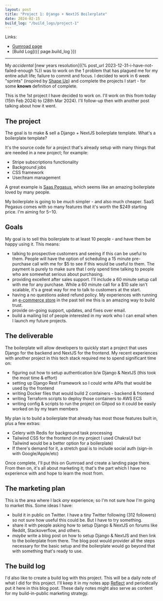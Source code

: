 ```yaml
---
layout: post
title: "Project 1: Django + NextJS Boilerplate"
date: 2024-02-15
build_log: "/build_logs/project-1"
---
```


Links:

- [Gumroad page](https://asadjb.gumroad.com/l/nextjs-django-template)
- [Build Log]({{ page.build_log }})

---

My _accidental_ [new years resolution]({% post_url 2023-12-31-i-have-not-failed-enough %}) was to work on the 1 problem that has plagued me for my entire adult life; failure to commit and focus. I decided to work in 6 week "sprints" (inspired by [Shape Up](https://basecamp.com/shapeup)) and complete the projects I start - for some **known** definition of complete.

This is the 1st project I have decided to work on. I'll work on this from today (15th Feb 2024) to (28th Mar 2024). I'll follow-up then with another post talking about how it went.

## The project

The goal is to make & sell a Django + NextJS boilerplate template. What's a boilerplate template?

It's the source code for a project that's already setup with many things that are needed in a new project; for example:

- Stripe subscriptions functionality
- Background jobs
- CSS framework
- User/team management

A great example is [Saas Pegasus](https://www.saaspegasus.com/), which seems like an amazing boilerplate loved by many people.

My boilerplate is going to be _much_ simpler - and also much cheaper. SaaS Pegasus comes with so many features that it's worth the $249 starting price. I'm aiming for $5-$10.

## Goals

My goal is to sell this boilerplate to at least 10 people - and have them be happy using it. This means:

- talking to prospective customers and seeing if this can be useful to them. People will have the option of scheduling a 15 minute pre-purchase call with me for $5 to see if this would be useful to them. The payment is purely to make sure that I only spend time talking to people who are somewhat serious about purchasing.
- providing excellent after sales support. I'll include a 60 minute setup call with me for any purchase. While a 60 minute call for a $10 sale isn't scalable, it's a great way for me to talk to customers at the start.
- having a no questions asked refund policy. My experiences with running an [e-commerce store](https://khalil-ahmed.com/) in the past tell me this is an amazing way to build trust.
- provide on-going support, updates, and fixes over email.
- build a mailing list of people interested in my work who I can email when I launch my future projects.

## The deliverable

The boilerplate will allow developers to quickly start a project that uses Django for the backend and NextJS for the frontend. My recent experiences with another project in this tech stack required me to spend significant time on:

- figuring out how to setup authentication b/w Django & NextJS (this took the most time & effort)
- setting up Django Rest Framework so I could write APIs that would be used by the frontend
- writing Docker files that would build 2 containers - backend & frontend
- writing Terraform scripts to deploy those containers to AWS ECS
- writing config & scripts to run the project on Gitpod so it could be easily worked on by my team members

My plan is to build a boilerplate that already has most those features built in, plus a few extras:

- Celery with Redis for background task processing
- Tailwind CSS for the frontend (in my project I used ChakraUI but Tailwind would be a better option for a boilerplate)
- If there's demand for it, a stretch goal is to include social auth (sign-in with Google/Apple/etc)

Once complete, I'll put this on Gumroad and create a landing page there. From then on, it's all about marketing it; that's the part which I have no experience with and hope to learn the most from.

## The marketing plan

This is the area where I lack _any_ experience; so I'm not sure how I'm going to market this. Some ideas I have:

- build it in public on Twitter. I have a tiny Twitter following (312 followers) so not sure how useful this could be. But I have to try something.
- share it with people asking how to setup Django & NextJS on forums like Reddit, Stackoverflow, and others.
- _maybe_ write a blog post on how to setup Django & NextJS and then link to the boilerplate from there. The blog post would provider all the steps necessary for the basic setup and the boilerplate would go beyond that with something that's ready to use.

## The build log

I'd also like to create a build log with this project. This will be a daily note of what I did for this project. I'll keep it in my notes app [Reflect](https://reflect.app/) and periodically put it here in this blog post. These daily notes might also serve as content for my build-in-public marketing strategy.
